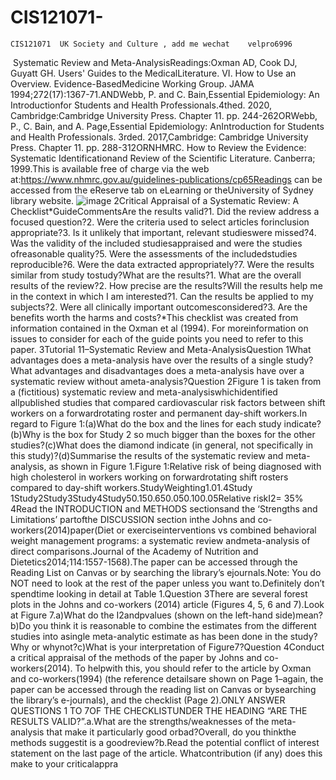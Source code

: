 # CIS121071-
    CIS121071  UK Society and Culture , add me wechat    velpro6996
​​
Systematic Review and Meta-AnalysisReadings:Oxman AD, Cook DJ, Guyatt GH. Users' Guides to the MedicalLiterature. VI. How to Use an Overview. Evidence-BasedMedicine Working Group. JAMA 1994;272(17):1367-71.ANDWebb, P. and C. Bain,Essential Epidemiology: An Introductionfor Students and Health Professionals.4thed. 2020, Cambridge:Cambridge University Press. Chapter 11. pp. 244-262ORWebb, P., C. Bain, and A. Page,Essential Epidemiology: AnIntroduction for Students and Health Professionals. 3rded. 2017,Cambridge: Cambridge University Press. Chapter 11. pp. 288-312ORNHMRC. How to Review the Evidence: Systematic Identificationand Review of the Scientific Literature. Canberra; 1999.This is available free of charge via the web at:https://www.nhmrc.gov.au/guidelines-publications/cp65Readings can be accessed from the eReserve tab on eLearning or theUniversity of Sydney library website.
![image](https://github.com/luck52914/CIS121071-/assets/173531888/6f5d7fed-9afc-42b0-a639-d7dac29a00e1)
2Critical Appraisal of a Systematic Review: A Checklist*GuideCommentsAre the results valid?1. Did the review address a focused question?2. Were the criteria used to select articles forinclusion appropriate?3. Is it unlikely that important, relevant studieswere missed?4. Was the validity of the included studiesappraised and were the studies ofreasonable quality?5. Were the assessments of the includedstudies reproducible?6. Were the data extracted appropriately?7. Were the results similar from study tostudy?What are the results?1. What are the overall results of the review?2. How precise are the results?Will the results help me in the context in which I am interested?1. Can the results be applied to my subjects?2. Were all clinically important outcomesconsidered?3. Are the benefits worth the harms and costs?*This checklist was created from information contained in the Oxman et al (1994). For moreinformation on issues to consider for each of the guide points you need to refer to this paper.
3Tutorial 11–Systematic Review and Meta-AnalysisQuestion 1What advantages does a meta-analysis have over the results of a single study?What advantages and disadvantages does a meta-analysis have over a systematic review without ameta-analysis?Question 2Figure 1 is taken from a (fictitious) systematic review and meta-analysiswhichidentified allpublished studies that compared cardiovascular risk factors between shift workers on a forwardrotating roster and permanent day-shift workers.In regard to Figure 1:(a)What do the box and the lines for each study indicate?(b)Why is the box for Study 2 so much bigger than the boxes for the other studies?(c)What does the diamond indicate (in general, not specifically in this study)?(d)Summarise the results of the systematic review and meta-analysis, as shown in Figure 1.Figure 1:Relative risk of being diagnosed with high cholesterol in workers working on forwardrotating shift rosters compared to day-shift workers.StudyWeighting1.01.4Study 1Study2Study3Study4Study50.150.650.050.100.05Relative riskI2= 35%
4Read the INTRODUCTION and METHODS sectionsand the ‘Strengths and Limitations’ partofthe DISCUSSION section inthe Johns and co-workers(2014)paper(Diet or exerciseinterventions vs combined behavioral weight management programs: a systematic review andmeta-analysis of direct comparisons.Journal of the Academy of Nutrition and Dietetics2014;114:1557-1568).The paper can be accessed through the Reading List on Canvas or by searching the library’s ejournals.Note: You do NOT need to look at the rest of the paper unless you want to.Definitely don’t spendtime looking in detail at Table 1.Question 3There are several forest plots in the Johns and co-workers (2014) article (Figures 4, 5, 6 and 7).Look at Figure 7.a)What do the I2andpvalues (shown on the left-hand side)mean?b)Do you think it is reasonable to combine the estimates from the different studies into asingle meta-analytic estimate as has been done in the study? Why or whynot?c)What is your interpretation of Figure7?Question 4Conduct a critical appraisal of the methods of the paper by Johns and co-workers(2014). To helpwith this, you should refer to the article by Oxman and co-workers(1994) (the reference detailsare shown on Page 1–again, the paper can be accessed through the reading list on Canvas or bysearching the library’s e-journals), and the checklist (Page 2).ONLY ANSWER QUESTIONS 1 TO 7OF THE CHECKLISTUNDER THE HEADING “ARE THE RESULTS VALID?”.a.What are the strengths/weaknesses of the meta-analysis that make it particularly good orbad?Overall, do you thinkthe methods suggestit is a goodreview?b.Read the potential conflict of interest statement on the last page of the article. Whatcontribution (if any) does this make to your criticalappra​​​​
